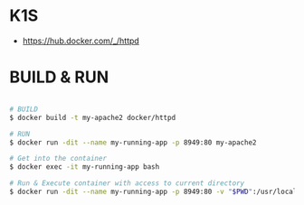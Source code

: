 # K1S
- https://hub.docker.com/_/httpd

# BUILD & RUN
```bash

# BUILD 
$ docker build -t my-apache2 docker/httpd

# RUN
$ docker run -dit --name my-running-app -p 8949:80 my-apache2

# Get into the container
$ docker exec -it my-running-app bash

# Run & Execute container with access to current directory
$ docker run -dit --name my-running-app -p 8949:80 -v "$PWD":/usr/local/apache2/htdocs my-apache2

